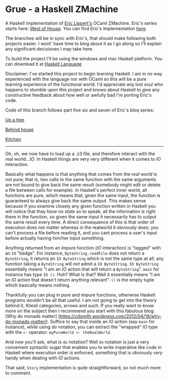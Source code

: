 # Grue - a Haskell ZMachine
A Haskell implementation of [Eric Lippert's](http://ericlippert.com/) OCaml ZMachine. Eric's series starts here: [West of House](http://ericlippert.com/2016/02/01/west-of-house/). You can find Eric's implementation [here](https://github.com/ericlippert/flathead).

The branches will be in sync with Eric's, that should make following both projects easier. I wont' have time to blog about it as I go along so I'll explain any significant decisiones I may take here.

To build the project I'll be using the windows and mac Haskell platform. You can download it at [Haskell Language](https://www.haskell.org/)

Disclaimer: I've started this project to begin learning Haskell. I am in no way experienced with the language nor with OCaml so this will be a pure learning experience of the functional world. I'd appreciate any lost soul who happens to stumble upon this project and knows about Haskell to give any constructive feedback about how well or awfully bad I'm porting Eric's code.

Code of this branch follows part five six and seven of Eric's bloq series:

[Up a tree](http://ericlippert.com/2016/02/09/up-a-tree/)

[Behind house](http://ericlippert.com/2016/02/10/behind-house/)

[Kitchen](http://ericlippert.com/2016/02/12/kitchen/)

------------------------------

Oh, oh, we now have to load up a .z3 file, and therefore interact with the real world...*IO*. In Haskell things are very very different when it comes to *IO* interaction.

Basically what happens is that anything that comes from the *real world* is not pure; that is, two calls to the same function with the same arguments are not bound to give back the same result (somebody might edit or delete a file between calls for example). In Haskell's perfect inner world, all functions are pure, which means that, given the same input, the function is guaranteed to always give back the same output. This makes sense because if you examine closely any given function written in Haskell you will notice that they *have no state* so to speak; all the information is right there in the function, so given the same input it necessarily has to output the same result every time. A direct consequence of this is that order of execution does not matter whereas in the realworld it obviously does; you can't process a file before reading it, and you cant process a user's input before actually having him/her input something.

Anything returned from an impure function (*IO* interaction) is "tagged" with an `IO` "badge". For instance, `ByteString.readFile` does not return a `ByteString`, it returns an `IO ByteString` which is not the same type at all; any function taking a `ByteString` will *not* admit a `IO ByteString`. `IO ByteString` essentially means "I am an *IO* action that will return a `ByteString`". `main` for instance has type `IO ()`. Huh? What is that? Well it essentially means "I am an *IO* action that doesn't return anything relevant". `()` is the empty tuple which basically means nothing.

Thankfully you can plug in pure and impure functions, otherwise Haskell programs wouldn't be all that useful. I am not going to get into the theory behind it, Kliesli categories, arrows and such. If you really want to know more on the subject then I recommend you start with this fabulous blog: [Why do monads matter] (https://cdsmith.wordpress.com/2012/04/18/why-do-monads-matter/). Suffice to say that inside an *IO* action (say `main` for instance), while using *do* notation, you can extract the "wrapped" *IO* type with the `<-` operator: `myPureWorld <- theRealWorld`.

And now you'll ask, what is `do` notation? Well `do` notation is just a very convenient syntactic sugar that enables you to write imperative like code in Haskell where execution order *is* enforced, something that is obviously *very* handy when dealing with *IO* actions.

That said, `Story` implementation is quite straightforward, so not much more to comment.
